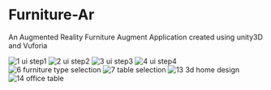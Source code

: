 # Furniture-Ar
An Augmented Reality Furniture Augment Application created using unity3D and Vuforia

![1 ui step1](https://user-images.githubusercontent.com/25261551/37251749-f955e440-253b-11e8-80cc-0d4575bf35d5.png) ![2 ui step2](https://user-images.githubusercontent.com/25261551/37251750-fb1749b8-253b-11e8-8ff8-25bc5f87529d.png) ![3 ui step3](https://user-images.githubusercontent.com/25261551/37251751-006f18aa-253c-11e8-9ac8-63b89a26b9b0.png) ![4 ui step4](https://user-images.githubusercontent.com/25261551/37251755-04d7ca2c-253c-11e8-882d-c77832df462e.png) ![6 furniture type selection](https://user-images.githubusercontent.com/25261551/37251758-07f9f982-253c-11e8-8a2f-04052d091b40.png) ![7 table selection](https://user-images.githubusercontent.com/25261551/37251761-0abc8fc2-253c-11e8-8264-499df5efd844.png) ![13 3d home design](https://user-images.githubusercontent.com/25261551/37251765-0e50cf68-253c-11e8-837c-92ae5ff127c6.png) ![14 office table](https://user-images.githubusercontent.com/25261551/37251767-1787d932-253c-11e8-9dfd-a52d3ce40364.png)
